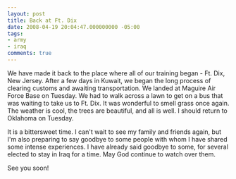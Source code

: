 ```yaml
---
layout: post
title: Back at Ft. Dix
date: 2008-04-19 20:04:47.000000000 -05:00
tags:
- army
- iraq 
comments: true
---
```

<p>We have made it back to the place where all of our training began - Ft. Dix, New Jersey. After a few days in Kuwait, we began the long process of clearing customs and awaiting transportation. We landed at Maguire Air Force Base on Tuesday. We had to walk across a lawn to get on a bus that was waiting to take us to Ft. Dix. It was wonderful to smell grass once again. The weather is cool, the trees are beautiful, and all is well. I should return to Oklahoma on Tuesday.</p>
<p>It is a bittersweet time. I can't wait to see my family and friends again, but I'm also preparing to say goodbye to some people with whom I have shared some intense experiences. I have already said goodbye to some, for several elected to stay in Iraq for a time. May God continue to watch over them.</p>
<p>See you soon!</p>
